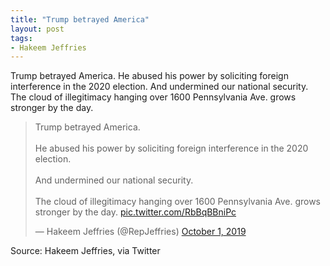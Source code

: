 ```yaml
---
title: "Trump betrayed America"
layout: post
tags:
- Hakeem Jeffries
---
```


Trump betrayed America. He abused his power by soliciting foreign interference in the 2020 election. And undermined our national security. The cloud of illegitimacy hanging over 1600 Pennsylvania Ave. grows stronger by the day.

<blockquote class="twitter-tweet"><p lang="en" dir="ltr">Trump betrayed America.<br><br>He abused his power by soliciting foreign interference in the 2020 election.<br><br>And undermined our national security.<br><br>The cloud of illegitimacy hanging over 1600 Pennsylvania Ave. grows stronger by the day. <a href="https://t.co/RbBqBBniPc">pic.twitter.com/RbBqBBniPc</a></p>&mdash; Hakeem Jeffries (@RepJeffries) <a href="https://twitter.com/RepJeffries/status/1179015153972649984?ref_src=twsrc%5Etfw">October 1, 2019</a></blockquote><script async src="https://platform.twitter.com/widgets.js" charset="utf-8"></script>

Source: Hakeem Jeffries, via Twitter
